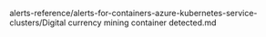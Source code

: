 alerts-reference/alerts-for-containers-azure-kubernetes-service-clusters/Digital currency mining container detected.md